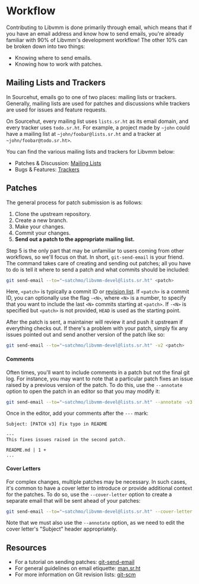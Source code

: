 # Workflow

Contributing to Libvmm is done primarily through email, which means that if you
have an email address and know how to send emails, you're already familiar with
90% of Libvmm's development workflow! The other 10% can be broken down into two
things:

* Knowing where to send emails.
* Knowing how to work with patches.

## Mailing Lists and Trackers

In Sourcehut, emails go to one of two places: mailing lists or trackers.
Generally, mailing lists are used for patches and discussions while trackers
are used for issues and feature requests.

On Sourcehut, every mailing list uses `lists.sr.ht` as its email domain, and
every tracker uses `todo.sr.ht`. For example, a project made by `~john` could
have a mailing list at `~john/foobar@lists.sr.ht` and a tracker at
`~john/foobar@todo.sr.ht>`.

You can find the various mailing lists and trackers for Libvmm below:

* Patches & Discussion: [Mailing Lists](https://sr.ht/~satchmo/libvmm/lists)
* Bugs & Features:      [Trackers](https://sr.ht/~satchmo/libvmm/trackers)

## Patches

The general process for patch submission is as follows:

1. Clone the upstream repository.
2. Create a new branch.
3. Make your changes.
4. Commit your changes.
5. **Send out a patch to the appropriate mailing list.**

Step 5 is the only part that may be unfamiliar to users coming from other
workflows, so we'll focus on that. In short, `git-send-email` is your friend.
The command takes care of creating and sending out patches; all you have to do
is tell it where to send a patch and what commits should be included:

```sh
git send-email --to="~satchmo/libvmm-devel@lists.sr.ht" <patch>
```

Here, `<patch>` is typically a commit ID or [revision
list](https://git-scm.com/book/en/v2/Git-Tools-Revision-Selection). If
`<patch>` is a commit ID, you can optionally use the flag `-<N>`, where `<N>`
is a number, to specify that you want to include the last `<N>` commits
starting at `<patch>`. If `-<N>` is specified but `<patch>` is not provided,
`HEAD` is used as the starting point.

After the patch is sent, a maintainer will review it and push it upstream if
everything checks out. If there's a problem with your patch, simply fix any
issues pointed out and send another version of the patch like so:

```sh
git send-email --to="~satchmo/libvmm-devel@lists.sr.ht" -v2 <patch>
```

#### Comments

Often times, you'll want to include comments in a patch but not the final git
log. For instance, you may want to note that a particular patch fixes an issue
raised by a previous version of the patch. To do this, use the `--annotate`
option to open the patch in an editor so that you may modify it:

```sh
git send-email --to="~satchmo/libvmm-devel@lists.sr.ht" --annotate -v3 <patch>
```

Once in the editor, add your comments after the `---` mark:

```console
Subject: [PATCH v3] Fix typo in README

---
This fixes issues raised in the second patch.

README.md | 1 +
...
```

#### Cover Letters

For complex changes, multiple patches may be necessary. In such cases, it's
common to have a cover letter to introduce or provide additional context for
the patches. To do so, use the `--cover-letter` option to create a separate
email that will be sent ahead of your patches:

```sh
git send-email --to="~satchmo/libvmm-devel@lists.sr.ht" --cover-letter --annotate <patchset>
```

Note that we must also use the `--annotate` option, as we need to edit the
cover letter's "Subject" header appropriately.

## Resources

* For a tutorial on sending patches: [git-send-email](https://git-send-email.io/)
* For general guidelines on email etiquette: [man.sr.ht](https://man.sr.ht/lists.sr.ht/etiquette.md)
* For more information on Git revision lists: [git-scm](https://git-scm.com/book/en/v2/Git-Tools-Revision-Selection)
